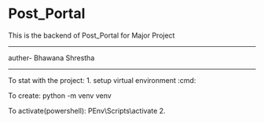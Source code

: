 # Post_Portal
This is the backend of Post_Portal for Major Project
<hr>
auther- Bhawana Shrestha
<hr>
<div>
To stat with the project:</b>
1. setup virtual environment :cmd:
<p>    </p>To create: python -m venv venv</b>
<p>    </p>To activate(powershell): PEnv\Scripts\activate</b>
2.


</div>
